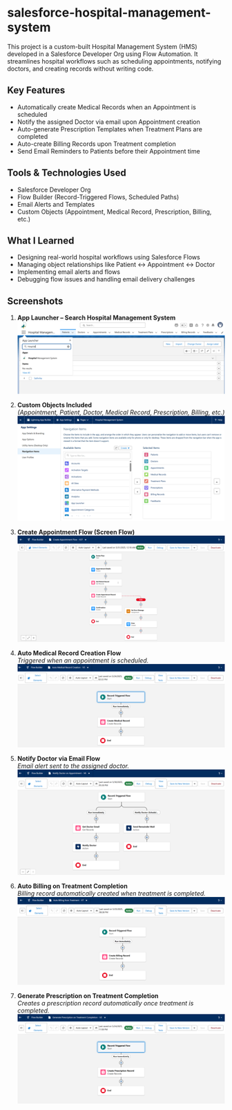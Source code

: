 # salesforce-hospital-management-system

This project is a custom-built Hospital Management System (HMS) developed in a Salesforce Developer Org using Flow Automation. It streamlines hospital workflows such as scheduling appointments, notifying doctors, and creating records without writing code.

## Key Features

-  Automatically create Medical Records when an Appointment is scheduled  
-  Notify the assigned Doctor via email upon Appointment creation  
-  Auto-generate Prescription Templates when Treatment Plans are completed  
-  Auto-create Billing Records upon Treatment completion  
-  Send Email Reminders to Patients before their Appointment time

## Tools & Technologies Used

- Salesforce Developer Org  
- Flow Builder (Record-Triggered Flows, Scheduled Paths)  
- Email Alerts and Templates  
- Custom Objects (Appointment, Medical Record, Prescription, Billing, etc.)

## What I Learned

- Designing real-world hospital workflows using Salesforce Flows  
- Managing object relationships like Patient ↔ Appointment ↔ Doctor  
- Implementing email alerts and flows  
- Debugging flow issues and handling email delivery challenges

## Screenshots

1. **App Launcher – Search Hospital Management System**  
   ![App Launcher](app_launcher.png)

2. **Custom Objects Included**  
   _(Appointment, Patient, Doctor, Medical Record, Prescription, Billing, etc.)_  
   ![Custom Objects](custom_objects.png)

3. **Create Appointment Flow (Screen Flow)**  
   ![Create Appointment Flow](create_appointment_flow.png)

4. **Auto Medical Record Creation Flow**  
   _Triggered when an appointment is scheduled._  
   ![Medical Record Flow](auto_medical_record.png)

5. **Notify Doctor via Email Flow**  
   _Email alert sent to the assigned doctor._  
   ![Notify Doctor](notify_doctor.png)

6. **Auto Billing on Treatment Completion**  
   _Billing record automatically created when treatment is completed._  
   ![Auto Billing](auto_billing.png)

7. **Generate Prescription on Treatment Completion**  
   _Creates a prescription record automatically once treatment is completed._  
   ![Prescription Flow](generate_prescription.png)
